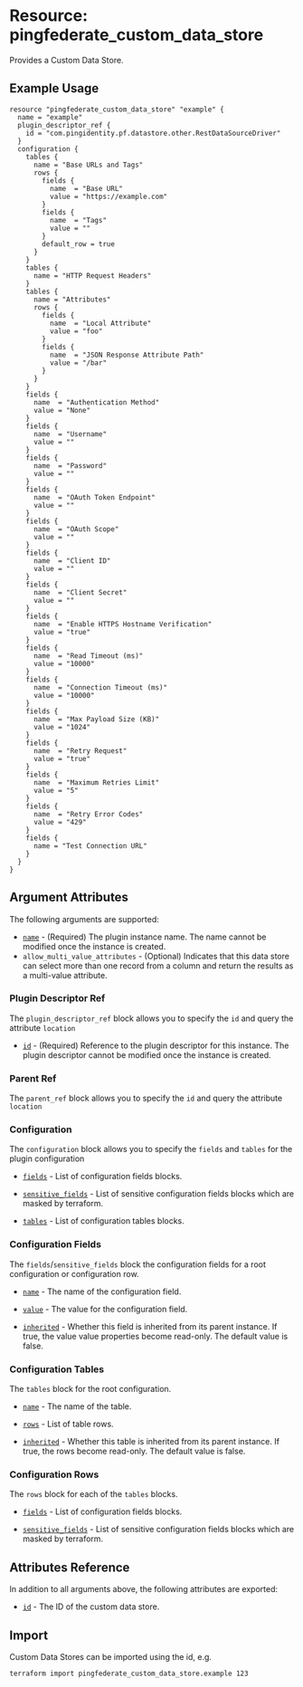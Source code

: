 # Resource: pingfederate_custom_data_store

Provides a Custom Data Store.

## Example Usage
```hcl
resource "pingfederate_custom_data_store" "example" {
  name = "example"
  plugin_descriptor_ref {
    id = "com.pingidentity.pf.datastore.other.RestDataSourceDriver"
  }
  configuration {
    tables {
      name = "Base URLs and Tags"
      rows {
        fields {
          name  = "Base URL"
          value = "https://example.com"
        }
        fields {
          name  = "Tags"
          value = ""
        }
        default_row = true
      }
    }
    tables {
      name = "HTTP Request Headers"
    }
    tables {
      name = "Attributes"
      rows {
        fields {
          name  = "Local Attribute"
          value = "foo"
        }
        fields {
          name  = "JSON Response Attribute Path"
          value = "/bar"
        }
      }
    }
    fields {
      name  = "Authentication Method"
      value = "None"
    }
    fields {
      name  = "Username"
      value = ""
    }
    fields {
      name  = "Password"
      value = ""
    }
    fields {
      name  = "OAuth Token Endpoint"
      value = ""
    }
    fields {
      name  = "OAuth Scope"
      value = ""
    }
    fields {
      name  = "Client ID"
      value = ""
    }
    fields {
      name  = "Client Secret"
      value = ""
    }
    fields {
      name  = "Enable HTTPS Hostname Verification"
      value = "true"
    }
    fields {
      name  = "Read Timeout (ms)"
      value = "10000"
    }
    fields {
      name  = "Connection Timeout (ms)"
      value = "10000"
    }
    fields {
      name  = "Max Payload Size (KB)"
      value = "1024"
    }
    fields {
      name  = "Retry Request"
      value = "true"
    }
    fields {
      name  = "Maximum Retries Limit"
      value = "5"
    }
    fields {
      name  = "Retry Error Codes"
      value = "429"
    }
    fields {
      name = "Test Connection URL"
    }
  }
}
```

## Argument Attributes

The following arguments are supported:

- [`name`](#name) - (Required) The plugin instance name. The name cannot be modified once the instance is created.
- `allow_multi_value_attributes` - (Optional) Indicates that this data store can select more than one record from a column and return the results as a multi-value attribute.

### Plugin Descriptor Ref

The `plugin_descriptor_ref` block allows you to specify the `id` and query the attribute `location`

- [`id`](#plugin_descriptor_ref-id) - (Required) Reference to the plugin descriptor for this instance. The plugin descriptor cannot be modified once the instance is created.

### Parent Ref

The `parent_ref` block allows you to specify the `id` and query the attribute `location`

### Configuration

The `configuration` block allows you to specify the `fields` and `tables` for the plugin configuration

- [`fields`](#configuration-field) - List of configuration fields blocks.

- [`sensitive_fields`](#configuration-sensitive_fields) - List of sensitive configuration fields blocks which are masked by terraform.

- [`tables`](#configuration-tables) - List of configuration tables blocks.

### Configuration Fields

The `fields`/`sensitive_fields` block the configuration fields for a root configuration or configuration row.

- [`name`](#configuration_field-name) - The name of the configuration field.

- [`value`](#configuration_field-value) - The value for the configuration field.

- [`inherited`](#configuration_field-inherited) - Whether this field is inherited from its parent instance. If true, the value value properties become read-only. The default value is false.

### Configuration Tables

The `tables` block for the root configuration.

- [`name`](#configuration_table-name) - The name of the table.

- [`rows`](#configuration_table-rows) - List of table rows.

- [`inherited`](#configuration_table-inherited) - Whether this table is inherited from its parent instance. If true, the rows become read-only. The default value is false.

### Configuration Rows

The `rows` block for each of the `tables` blocks.

- [`fields`](#configuration-field) - List of configuration fields blocks.

- [`sensitive_fields`](#configuration-sensitive_fields) - List of sensitive configuration fields blocks which are masked by terraform.


## Attributes Reference

In addition to all arguments above, the following attributes are exported:

- [`id`](#id) - The ID of the custom data store.


## Import

Custom Data Stores can be imported using the id, e.g.

```
terraform import pingfederate_custom_data_store.example 123
```
